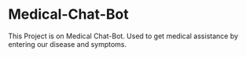 # Medical-Chat-Bot
This Project is on Medical Chat-Bot. Used to get medical assistance by entering our disease and symptoms.

